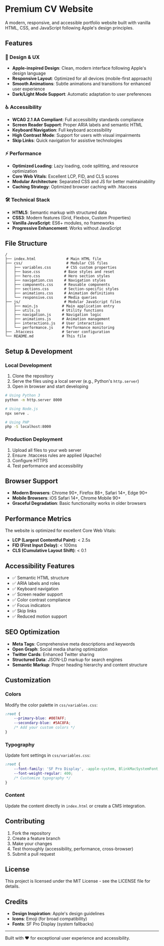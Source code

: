 # Premium CV Website

A modern, responsive, and accessible portfolio website built with vanilla HTML, CSS, and JavaScript following Apple's design principles.

## Features

### 🎨 Design & UX
- **Apple-inspired Design**: Clean, modern interface following Apple's design language
- **Responsive Layout**: Optimized for all devices (mobile-first approach)
- **Smooth Animations**: Subtle animations and transitions for enhanced user experience
- **Dark/Light Mode Support**: Automatic adaptation to user preferences

### ♿ Accessibility
- **WCAG 2.1 AA Compliant**: Full accessibility standards compliance
- **Screen Reader Support**: Proper ARIA labels and semantic HTML
- **Keyboard Navigation**: Full keyboard accessibility
- **High Contrast Mode**: Support for users with visual impairments
- **Skip Links**: Quick navigation for assistive technologies

### ⚡ Performance
- **Optimized Loading**: Lazy loading, code splitting, and resource optimization
- **Core Web Vitals**: Excellent LCP, FID, and CLS scores
- **Modular Architecture**: Separated CSS and JS for better maintainability
- **Caching Strategy**: Optimized browser caching with .htaccess

### 🛠 Technical Stack
- **HTML5**: Semantic markup with structured data
- **CSS3**: Modern features (Grid, Flexbox, Custom Properties)
- **Vanilla JavaScript**: ES6+ modules, no frameworks
- **Progressive Enhancement**: Works without JavaScript

## File Structure

```
/
├── index.html              # Main HTML file
├── css/                    # Modular CSS files
│   ├── variables.css       # CSS custom properties
│   ├── base.css           # Base styles and reset
│   ├── hero.css           # Hero section styles
│   ├── navigation.css     # Navigation styles
│   ├── components.css     # Reusable components
│   ├── sections.css       # Section-specific styles
│   ├── animations.css     # Animation definitions
│   └── responsive.css     # Media queries
├── js/                    # Modular JavaScript files
│   ├── main.js           # Main application entry
│   ├── utils.js          # Utility functions
│   ├── navigation.js     # Navigation logic
│   ├── animations.js     # Animation management
│   ├── interactions.js   # User interactions
│   └── performance.js    # Performance monitoring
├── .htaccess             # Server configuration
└── README.md             # This file
```

## Setup & Development

### Local Development
1. Clone the repository
2. Serve the files using a local server (e.g., Python's `http.server`)
3. Open in browser and start developing

```bash
# Using Python 3
python -m http.server 8000

# Using Node.js
npx serve .

# Using PHP
php -S localhost:8000
```

### Production Deployment
1. Upload all files to your web server
2. Ensure .htaccess rules are applied (Apache)
3. Configure HTTPS
4. Test performance and accessibility

## Browser Support

- **Modern Browsers**: Chrome 90+, Firefox 88+, Safari 14+, Edge 90+
- **Mobile Browsers**: iOS Safari 14+, Chrome Mobile 90+
- **Graceful Degradation**: Basic functionality works in older browsers

## Performance Metrics

The website is optimized for excellent Core Web Vitals:
- **LCP (Largest Contentful Paint)**: < 2.5s
- **FID (First Input Delay)**: < 100ms
- **CLS (Cumulative Layout Shift)**: < 0.1

## Accessibility Features

- ✅ Semantic HTML structure
- ✅ ARIA labels and roles
- ✅ Keyboard navigation
- ✅ Screen reader support
- ✅ Color contrast compliance
- ✅ Focus indicators
- ✅ Skip links
- ✅ Reduced motion support

## SEO Optimization

- **Meta Tags**: Comprehensive meta descriptions and keywords
- **Open Graph**: Social media sharing optimization
- **Twitter Cards**: Enhanced Twitter sharing
- **Structured Data**: JSON-LD markup for search engines
- **Semantic Markup**: Proper heading hierarchy and content structure

## Customization

### Colors
Modify the color palette in `css/variables.css`:
```css
:root {
    --primary-blue: #007AFF;
    --secondary-blue: #5AC8FA;
    /* Add your custom colors */
}
```

### Typography
Update font settings in `css/variables.css`:
```css
:root {
    --font-family: 'SF Pro Display', -apple-system, BlinkMacSystemFont, 'Segoe UI', sans-serif;
    --font-weight-regular: 400;
    /* Customize typography */
}
```

### Content
Update the content directly in `index.html` or create a CMS integration.

## Contributing

1. Fork the repository
2. Create a feature branch
3. Make your changes
4. Test thoroughly (accessibility, performance, cross-browser)
5. Submit a pull request

## License

This project is licensed under the MIT License - see the LICENSE file for details.

## Credits

- **Design Inspiration**: Apple's design guidelines
- **Icons**: Emoji (for broad compatibility)
- **Fonts**: SF Pro Display (system fallbacks)

---

Built with ❤️ for exceptional user experience and accessibility.